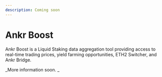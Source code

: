 ```yaml
---
description: Coming soon
---
```


# Ankr Boost

Ankr Boost is a Liquid Staking data aggregation tool providing access to real-time trading prices, yield farming opportunities, ETH2 Switcher, and Ankr Bridge.

_More information soon. _
